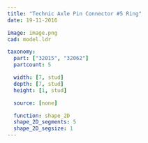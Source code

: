 ```yaml
---
title: "Technic Axle Pin Connector #5 Ring"
date: 19-11-2016

image: image.png
cad: model.ldr

taxonomy:
  part: ["32015", "32062"]
  partcount: 5

  width: [7, stud]
  depth: [7, stud]
  height: [1, stud]

  source: [none]

  function: shape_2D
  shape_2D_segments: 5
  shape_2D_segsize: 1
---
```

